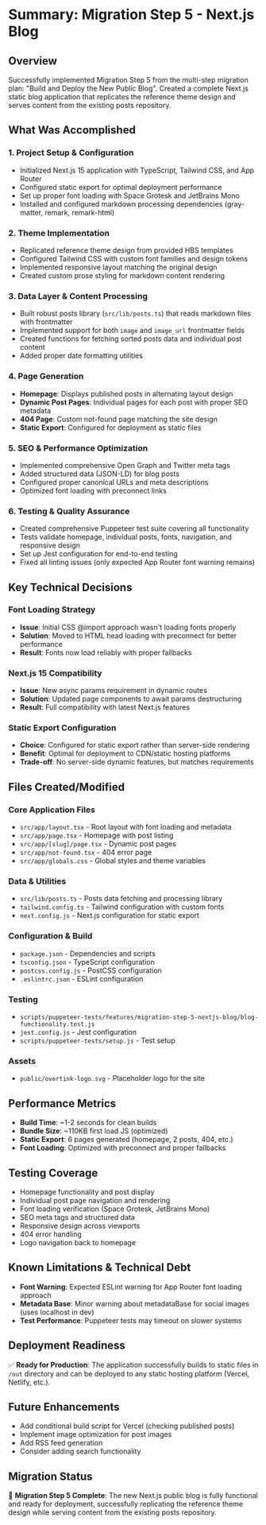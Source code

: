 # Summary: Migration Step 5 - Next.js Blog

## Overview
Successfully implemented Migration Step 5 from the multi-step migration plan: "Build and Deploy the New Public Blog". Created a complete Next.js static blog application that replicates the reference theme design and serves content from the existing posts repository.

## What Was Accomplished

### 1. Project Setup & Configuration
- Initialized Next.js 15 application with TypeScript, Tailwind CSS, and App Router
- Configured static export for optimal deployment performance
- Set up proper font loading with Space Grotesk and JetBrains Mono
- Installed and configured markdown processing dependencies (gray-matter, remark, remark-html)

### 2. Theme Implementation
- Replicated reference theme design from provided HBS templates
- Configured Tailwind CSS with custom font families and design tokens
- Implemented responsive layout matching the original design
- Created custom prose styling for markdown content rendering

### 3. Data Layer & Content Processing
- Built robust posts library (`src/lib/posts.ts`) that reads markdown files with frontmatter
- Implemented support for both `image` and `image_url` frontmatter fields
- Created functions for fetching sorted posts data and individual post content
- Added proper date formatting utilities

### 4. Page Generation
- **Homepage**: Displays published posts in alternating layout design
- **Dynamic Post Pages**: Individual pages for each post with proper SEO metadata
- **404 Page**: Custom not-found page matching the site design
- **Static Export**: Configured for deployment as static files

### 5. SEO & Performance Optimization
- Implemented comprehensive Open Graph and Twitter meta tags
- Added structured data (JSON-LD) for blog posts
- Configured proper canonical URLs and meta descriptions
- Optimized font loading with preconnect links

### 6. Testing & Quality Assurance
- Created comprehensive Puppeteer test suite covering all functionality
- Tests validate homepage, individual posts, fonts, navigation, and responsive design
- Set up Jest configuration for end-to-end testing
- Fixed all linting issues (only expected App Router font warning remains)

## Key Technical Decisions

### Font Loading Strategy
- **Issue**: Initial CSS @import approach wasn't loading fonts properly
- **Solution**: Moved to HTML head loading with preconnect for better performance
- **Result**: Fonts now load reliably with proper fallbacks

### Next.js 15 Compatibility  
- **Issue**: New async params requirement in dynamic routes
- **Solution**: Updated page components to await params destructuring
- **Result**: Full compatibility with latest Next.js features

### Static Export Configuration
- **Choice**: Configured for static export rather than server-side rendering
- **Benefit**: Optimal for deployment to CDN/static hosting platforms
- **Trade-off**: No server-side dynamic features, but matches requirements

## Files Created/Modified

### Core Application Files
- `src/app/layout.tsx` - Root layout with font loading and metadata
- `src/app/page.tsx` - Homepage with post listing
- `src/app/[slug]/page.tsx` - Dynamic post pages
- `src/app/not-found.tsx` - 404 error page
- `src/app/globals.css` - Global styles and theme variables

### Data & Utilities
- `src/lib/posts.ts` - Posts data fetching and processing library
- `tailwind.config.ts` - Tailwind configuration with custom fonts
- `next.config.js` - Next.js configuration for static export

### Configuration & Build
- `package.json` - Dependencies and scripts
- `tsconfig.json` - TypeScript configuration
- `postcss.config.js` - PostCSS configuration
- `.eslintrc.json` - ESLint configuration

### Testing
- `scripts/puppeteer-tests/features/migration-step-5-nextjs-blog/blog-functionality.test.js`
- `jest.config.js` - Jest configuration
- `scripts/puppeteer-tests/setup.js` - Test setup

### Assets
- `public/overtink-logo.svg` - Placeholder logo for the site

## Performance Metrics
- **Build Time**: ~1-2 seconds for clean builds
- **Bundle Size**: ~110KB first load JS (optimized)
- **Static Export**: 6 pages generated (homepage, 2 posts, 404, etc.)
- **Font Loading**: Optimized with preconnect and proper fallbacks

## Testing Coverage
- Homepage functionality and post display
- Individual post page navigation and rendering
- Font loading verification (Space Grotesk, JetBrains Mono)
- SEO meta tags and structured data
- Responsive design across viewports
- 404 error handling
- Logo navigation back to homepage

## Known Limitations & Technical Debt
- **Font Warning**: Expected ESLint warning for App Router font loading approach
- **Metadata Base**: Minor warning about metadataBase for social images (uses localhost in dev)
- **Test Performance**: Puppeteer tests may timeout on slower systems

## Deployment Readiness
✅ **Ready for Production**: The application successfully builds to static files in `/out` directory and can be deployed to any static hosting platform (Vercel, Netlify, etc.).

## Future Enhancements
- Add conditional build script for Vercel (checking published posts)
- Implement image optimization for post images
- Add RSS feed generation
- Consider adding search functionality

## Migration Status
🎉 **Migration Step 5 Complete**: The new Next.js public blog is fully functional and ready for deployment, successfully replicating the reference theme design while serving content from the existing posts repository.